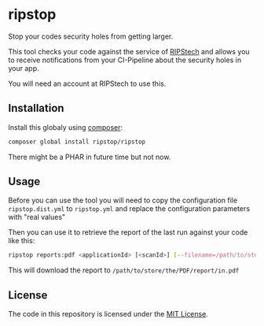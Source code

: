 # ripstop

Stop your codes security holes from getting larger.

This tool checks your code against the service of [RIPStech](https://ripstech.com) and
allows you to receive notifications from your CI-Pipeline about the security holes in
your app.

You will need an account at RIPStech to use this.

## Installation

Install this globaly using [composer](https://getcomposer.org):

```bash
composer global install ripstop/ripstop
```

There might be a PHAR in future time but not now.

## Usage

Before you can use the tool you will need to copy the configuration file
`ripstop.dist.yml` to `ripstop.yml` and replace the configuration parameters
with "real values"

Then you can use it to retrieve the report of the last run against your code
like this:

```bash
ripstop reports:pdf <applicationId> [<scanId>] [--filename=/path/to/store/the/PDF/report/in.pdf]
```

This will download the report to `/path/to/store/the/PDF/report/in.pdf`

## License

The code in this repository is licensed under the [MIT License](LICENSE).
